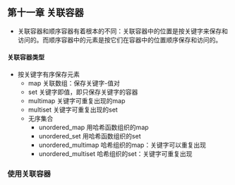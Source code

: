 ## 第十一章 关联容器

- 关联容器和顺序容器有着根本的不同：关联容器中的位置是按关键字来保存和访问的。而顺序容器中的元素是按它们在容器中的位置顺序保存和访问的。
#### 关联容器类型

- 按关键字有序保存元素
    - map 关联数组：保存关键字-值对
    - set  关键字即值，即只保存关键字的容器
    - multimap 关键字可重复出现的map
    - multiset 关键字可重复出现的set
  - 无序集合
      - unordered_map 用哈希函数组织的map
      - unordered_set 用哈希函数组织的set
      - unordered_multimap 哈希组织的map：关键字可以重复出现
      - unordered_multiset 哈希组织的set：关键字可重复出现

### 使用关联容器

